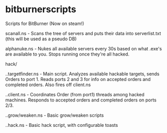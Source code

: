 # bitburnerscripts
Scripts for BitBurner (Now on steam!)

scanall.ns - Scans the tree of servers and puts their data into serverlist.txt (this will be used as a pseudo DB)

alphanuke.ns - Nukes all available servers every 30s based on what .exe's are available to you. Stops running once they're all hacked.

hack/

..targetfinder.ns - Main script. Analyzes available hackable targets, sends Orders to port 1. Reads ports 2 and 3 for info on accepted orders and completed orders. Also fires off client.ns

..client.ns - Coordinates Order (from port1) threads among hacked machines. Responds to accepted orders and completed orders on ports 2/3.

..grow/weaken.ns - Basic grow/weaken scripts

..hack.ns - Basic hack script, with configurable toasts